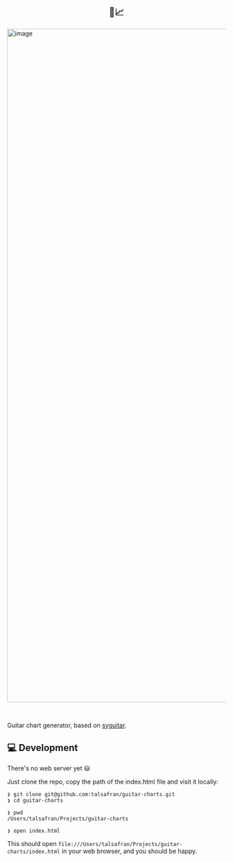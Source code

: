 <p align="center">
  <h2 align="center">🎸📈<br></h2>

  <img width="1552" alt="image" src="https://user-images.githubusercontent.com/257028/102995842-9246f980-452a-11eb-9efb-ed9b7eafa94d.png">
</p>

<br>

Guitar chart generator, based on [svguitar](https://github.com/omnibrain/svguitar).

## 💻 Development

There's no web server yet 😃

Just clone the repo, copy the path of the index.html file and visit it locally:

```
❯ git clone git@github.com:talsafran/guitar-charts.git
❯ cd guitar-charts

❯ pwd
/Users/talsafran/Projects/guitar-charts

❯ open index.html
```

This should open `file:///Users/talsafran/Projects/guitar-charts/index.html` in your web browser, and you should be happy.
